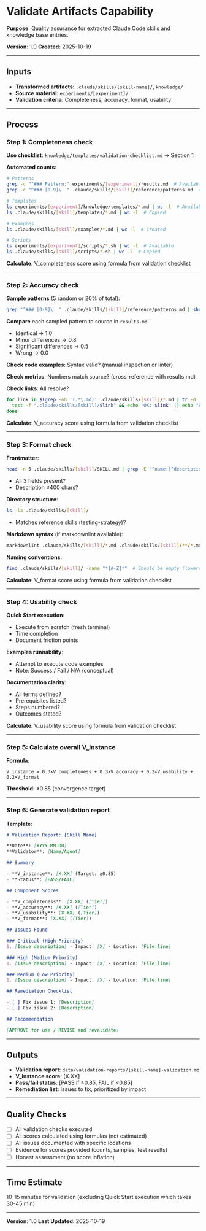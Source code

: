 # Validate Artifacts Capability

**Purpose**: Quality assurance for extracted Claude Code skills and knowledge base entries.

**Version**: 1.0
**Created**: 2025-10-19

---

## Inputs

- **Transformed artifacts**: `.claude/skills/[skill-name]/`, `knowledge/`
- **Source material**: `experiments/[experiment]/`
- **Validation criteria**: Completeness, accuracy, format, usability

---

## Process

### Step 1: Completeness check

**Use checklist**: `knowledge/templates/validation-checklist.md` → Section 1

**Automated counts**:
```bash
# Patterns
grep -c "^### Pattern:" experiments/[experiment]/results.md  # Available
grep -c "^### [0-9]\. " .claude/skills/[skill]/reference/patterns.md  # Extracted

# Templates
ls experiments/[experiment]/knowledge/templates/*.md | wc -l  # Available
ls .claude/skills/[skill]/templates/*.md | wc -l  # Copied

# Examples
ls .claude/skills/[skill]/examples/*.md | wc -l  # Created

# Scripts
ls experiments/[experiment]/scripts/*.sh | wc -l  # Available
ls .claude/skills/[skill]/scripts/*.sh | wc -l  # Copied
```

**Calculate**: V_completeness score using formula from validation checklist

---

### Step 2: Accuracy check

**Sample patterns** (5 random or 20% of total):
```bash
grep "^### [0-9]\. " .claude/skills/[skill]/reference/patterns.md | shuf -n 5
```

**Compare** each sampled pattern to source in `results.md`:
- Identical → 1.0
- Minor differences → 0.8
- Significant differences → 0.5
- Wrong → 0.0

**Check code examples**: Syntax valid? (manual inspection or linter)

**Check metrics**: Numbers match source? (cross-reference with results.md)

**Check links**: All resolve?
```bash
for link in $(grep -oh '(.*\.md)' .claude/skills/[skill]/*.md | tr -d '()'); do
  test -f ".claude/skills/[skill]/$link" && echo "OK: $link" || echo "BROKEN: $link"
done
```

**Calculate**: V_accuracy score using formula from validation checklist

---

### Step 3: Format check

**Frontmatter**:
```bash
head -n 5 .claude/skills/[skill]/SKILL.md | grep -E "^name:|^description:|^allowed-tools:"
```
- All 3 fields present?
- Description ≤400 chars?

**Directory structure**:
```bash
ls -la .claude/skills/[skill]/
```
- Matches reference skills (testing-strategy)?

**Markdown syntax** (if markdownlint available):
```bash
markdownlint .claude/skills/[skill]/*.md .claude/skills/[skill]/**/*.md
```

**Naming conventions**:
```bash
find .claude/skills/[skill]/ -name "*[A-Z]*"  # Should be empty (lowercase/kebab-case)
```

**Calculate**: V_format score using formula from validation checklist

---

### Step 4: Usability check

**Quick Start execution**:
- Execute from scratch (fresh terminal)
- Time completion
- Document friction points

**Examples runnability**:
- Attempt to execute code examples
- Note: Success / Fail / N/A (conceptual)

**Documentation clarity**:
- All terms defined?
- Prerequisites listed?
- Steps numbered?
- Outcomes stated?

**Calculate**: V_usability score using formula from validation checklist

---

### Step 5: Calculate overall V_instance

**Formula**:
```
V_instance = 0.3×V_completeness + 0.3×V_accuracy + 0.2×V_usability + 0.2×V_format
```

**Threshold**: ≥0.85 (convergence target)

---

### Step 6: Generate validation report

**Template**:
```markdown
# Validation Report: [Skill Name]

**Date**: [YYYY-MM-DD]
**Validator**: [Name/Agent]

## Summary

- **V_instance**: [X.XX] (Target: ≥0.85)
- **Status**: [PASS/FAIL]

## Component Scores

- **V_completeness**: [X.XX] ([Tier])
- **V_accuracy**: [X.XX] ([Tier])
- **V_usability**: [X.XX] ([Tier])
- **V_format**: [X.XX] ([Tier])

## Issues Found

### Critical (High Priority)
1. [Issue description] - Impact: [X] - Location: [File:line]

### High (Medium Priority)
1. [Issue description] - Impact: [X] - Location: [File:line]

### Medium (Low Priority)
1. [Issue description] - Impact: [X] - Location: [File:line]

## Remediation Checklist

- [ ] Fix issue 1: [Description]
- [ ] Fix issue 2: [Description]

## Recommendation

[APPROVE for use / REVISE and revalidate]
```

---

## Outputs

- **Validation report**: `data/validation-reports/[skill-name]-validation.md`
- **V_instance score**: [X.XX]
- **Pass/fail status**: [PASS if ≥0.85, FAIL if <0.85]
- **Remediation list**: Issues to fix, prioritized by impact

---

## Quality Checks

- [ ] All validation checks executed
- [ ] All scores calculated using formulas (not estimated)
- [ ] All issues documented with specific locations
- [ ] Evidence for scores provided (counts, samples, test results)
- [ ] Honest assessment (no score inflation)

---

## Time Estimate

10-15 minutes for validation (excluding Quick Start execution which takes 30-45 min)

---

**Version**: 1.0
**Last Updated**: 2025-10-19
